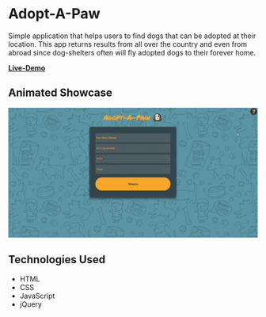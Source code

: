 # Adopt-A-Paw

Simple application that helps users to find dogs that can be adopted at their location. This app returns results from all over the country and even from abroad since dog-shelters often will fly adopted dogs to their forever home.

[**Live-Demo**](<http://ievgenk.github.io/adopt-a-paw>)

## Animated Showcase
![Animated gif demo of the app](./adopt-a-paw.gif)

##  Technologies Used

- HTML
- CSS
- JavaScript
- jQuery